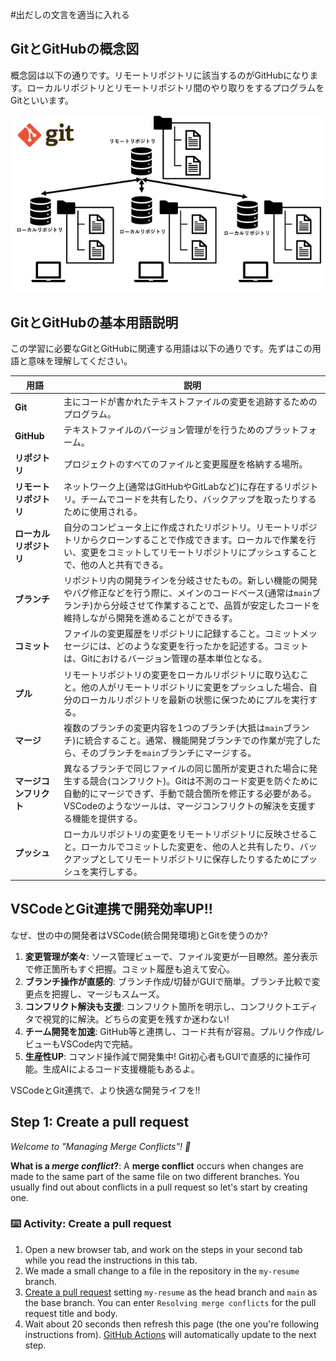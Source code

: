 <!--
  <<< Author notes: Step 1 >>>
  Choose 3-5 steps for your course.
  The first step is always the hardest, so pick something easy!
  Link to docs.github.com for further explanations.
  Encourage users to open new tabs for steps!
-->

#出だしの文言を適当に入れる

## GitとGitHubの概念図
概念図は以下の通りです。リモートリポジトリに該当するのがGitHubになります。ローカルリポジトリとリモートリポジトリ間のやり取りをするプログラムをGitといいます。

![概念図](https://github.com/kuboctopus/dodge-merge-conflict/blob/sankoda_20250520/.github/steps/img/git01.png "概念図")



## GitとGitHubの基本用語説明
この学習に必要なGitとGitHubに関連する用語は以下の通りです。先ずはこの用語と意味を理解してください。


| 用語           | 説明                                                                                                                                                                                                                                                                                                                                                                                                                                                                           |
|----------------|-------------------------------------------------------------------------------------------------------------------------------------------------------------------------------------------------------------------------------------------------------------------------------------------------------------------------------------------------------------------------------------------------------------------------------------------------------------------------------|
| **Git** | 主にコードが書かれたテキストファイルの変更を追跡するためのプログラム。                                                                                                                                                                                                                                                                                                                                                                                                                      |
| **GitHub** | テキストファイルのバージョン管理がを行うためのプラットフォーム。                                                                                                                                                                                                                                                                                                                                                                                                                      |
| **リポジトリ** | プロジェクトのすべてのファイルと変更履歴を格納する場所。                                                                                                                                                                                                                                                                                                                                                                                                                      |
| **リモートリポジトリ**  | ネットワーク上(通常はGitHubやGitLabなど)に存在するリポジトリ。チームでコードを共有したり、バックアップを取ったりするために使用される。                                                                                                                                                                                                                                                                                                                                     |
| **ローカルリポジトリ**  | 自分のコンピュータ上に作成されたリポジトリ。リモートリポジトリからクローンすることで作成できます。ローカルで作業を行い、変更をコミットしてリモートリポジトリにプッシュすることで、他の人と共有できる。                                                                                                                                                                                                                                                                     |
| **ブランチ**     | リポジトリ内の開発ラインを分岐させたもの。新しい機能の開発やバグ修正などを行う際に、メインのコードベース(通常は`main`ブランチ)から分岐させて作業することで、品質が安定したコードを維持しながら開発を進めることができるす。                                                                                                                                                                                                                                                                   |
| **コミット**     | ファイルの変更履歴をリポジトリに記録すること。コミットメッセージには、どのような変更を行ったかを記述する。コミットは、Gitにおけるバージョン管理の基本単位となる。                                                                                                                                                                                                                                                                                                                         |
| **プル**       | リモートリポジトリの変更をローカルリポジトリに取り込むこと。他の人がリモートリポジトリに変更をプッシュした場合、自分のローカルリポジトリを最新の状態に保つためにプルを実行する。                                                                                                                                                                                                                                                                                                                         |
| **マージ**     | 複数のブランチの変更内容を1つのブランチ(大抵は`main`ブランチ)に統合すること。通常、機能開発ブランチでの作業が完了したら、そのブランチを`main`ブランチにマージする。                                                                                                                                                                                                                                                                                                                                 |
| **マージコンフリクト** | 異なるブランチで同じファイルの同じ箇所が変更された場合に発生する競合(コンフリクト)。Gitは不測のコード変更を防ぐために自動的にマージできず、手動で競合箇所を修正する必要がある。VSCodeのようなツールは、マージコンフリクトの解決を支援する機能を提供する。                                                                                                                                                                                                                                                                   |
| **プッシュ**     | ローカルリポジトリの変更をリモートリポジトリに反映させること。ローカルでコミットした変更を、他の人と共有したり、バックアップとしてリモートリポジトリに保存したりするためにプッシュを実行しする。                                                                                                                                                                                                                                                                                                                         |


## VSCodeとGit連携で開発効率UP!!

なぜ、世の中の開発者はVSCode(統合開発環境)とGitを使うのか?
1. **変更管理が楽々**: ソース管理ビューで、ファイル変更が一目瞭然。差分表示で修正箇所もすぐ把握。コミット履歴も追えて安心。
2. **ブランチ操作が直感的**: ブランチ作成/切替がGUIで簡単。ブランチ比較で変更点を把握し、マージもスムーズ。
3. **コンフリクト解決も支援**: コンフリクト箇所を明示し、コンフリクトエディタで視覚的に解決。どちらの変更を残すか迷わない!
4. **チーム開発を加速**: GitHub等と連携し、コード共有が容易。プルリク作成/レビューもVSCode内で完結。
5. **生産性UP**: コマンド操作減で開発集中! Git初心者もGUIで直感的に操作可能。生成AIによるコード支援機能もあるよ。

VSCodeとGit連携で、より快適な開発ライフを!!



## Step 1: Create a pull request

_Welcome to "Managing Merge Conflicts"! :wave:_

**What is a _merge conflict_?**: A **merge conflict** occurs when changes are made to the same part of the same file on two different branches. You usually find out about conflicts in a pull request so let's start by creating one.

### :keyboard: Activity: Create a pull request

1. Open a new browser tab, and work on the steps in your second tab while you read the instructions in this tab.
1. We made a small change to a file in the repository in the `my-resume` branch.
1. [Create a pull request](https://docs.github.com/en/pull-requests/collaborating-with-pull-requests/proposing-changes-to-your-work-with-pull-requests/creating-a-pull-request) setting `my-resume` as the head branch and `main` as the base branch. You can enter `Resolving merge conflicts` for the pull request title and body.
1. Wait about 20 seconds then refresh this page (the one you're following instructions from). [GitHub Actions](https://docs.github.com/en/actions) will automatically update to the next step.
